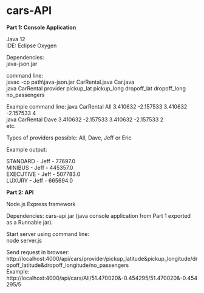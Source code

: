 # cars-API

**Part 1: Console Application** 

Java 12  
IDE: Eclipse Oxygen  

Dependencies:  
java-json.jar  

command line:   
javac -cp path\java-json.jar CarRental.java Car.java   
java CarRental provider pickup_lat pickup_long dropoff_lat dropoff_long no_passengers  

Example command line: 
java CarRental All 3.410632 -2.157533 3.410632 -2.157533 4  
java CarRental Dave 3.410632 -2.157533 3.410632 -2.157533 2    
etc.    

Types of providers possible: All, Dave, Jeff or Eric   

Example output:   
  
STANDARD - Jeff - 77697.0  
MINIBUS - Jeff - 445357.0  
EXECUTIVE - Jeff - 507783.0  
LUXURY - Jeff - 665694.0  

**Part 2: API**  

Node.js 
Express framework 

Dependencies:
cars-api.jar  (java console application from Part 1 exported as a Runnable jar). 

Start server using command line:  
node server.js 

Send request in browser: 
http://localhost:4000/api/cars/provider/pickup_latitude&pickup_longitude/dropoff_latitude&dropoff_longitude/no_passengers  
Example:  
http://localhost:4000/api/cars/All/51.470020&-0.454295/51.470020&-0.454295/5
  
